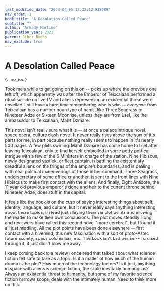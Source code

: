 ```yaml
---
last_modified_date: "2023-04-06 12:32:12.938989"
nav_order: 1
book_title: "A Desolation Called Peace"
subtitle: ""
author: "Arkady Martine"
publication_year: 2021
parent: Other Books
nav_exclude: true
---
```

# A Desolation Called Peace
{: .no_toc }

Took me a while to get going on this on -- picks up where the previous one left off, which apparently was after the Emperor of Teixcalaan performed a ritual suicide on live TV and aliens representing an existential threat were unveiled. I still have a hard time remembering who is who -- everyone from Teixcalaan has a number noun type of name, like Three Seagrass or Nineteen Adze or Sixteen Moonrise, unless they are from Lsel, like the ambassador to Teixcalaan, Mahit Dzmare.

This novel isn't really sure what it is -- at once a palace intrigue novel, space opera, culture clash novel. It never really rises above the sum of it's parts for me, in part because nothing really seems to happen in it's nearly 500 pages. A few plots swirling: Mahit Dzmare has come home to Lsel after leaving Teixcalaan, only to find herself embroiled in some petty political intrigue with a few of the 6 Ministers in charge of the station. Nine Hibiscus, newly designated yaotlek, or fleet captain, is battling the existentially dreadful aliens on the fringes of the empire's boundaries, and is dealing with near political maneuverings of those in her command. Three Seagrass, undersecretary of some office or another, is sent to the front lines with Nine Hibiscus to make first contact with the aliens. And finally, Eight Antidote, the 11 year old previous emperor's clone and heir to the current throne behind Nineteen Adze, does stuff in the capital.

It feels like the book is on the cusp of saying interesting things about self, identity, language, and culture, but it never really says anything interesting about those topics, instead just allaying them via plot points and allowing the reader to make their own conclusions. The plot moves steadily along, and reviewers have called this second novel "more cerebral", but I found it all just middling. All the plot points have been done elsewhere -- first contact with a hivemind, this new fascination with a sort of proto-Aztec future society, space colonialism, etc. The book isn't bad per se -- I cruised through it, it just didn't blow me away.

I keep coming back to a review I once read that talked about what science fiction felt safe to take as a topic. Is it a matter of how much of the human drama is the plot? How much of the technology factors? Is it just, anything in space with aliens is science fiction, the scale inevitably humongous? Always an existential threat to humanity, but some of my favorite science fiction narrows scope, deals with the intimately human. Need to think more on this.
